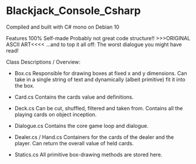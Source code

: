 # Blackjack_Console_Csharp

Compiled and built with C# mono on Debian 10

Features 
	100% Self-made 
	Probably not great code structure!! 
	>>>ORIGINAL ASCII ART<<<< 
	...and to top it all off: The worst dialogue you might have read!

Class Descriptions / Overview:

- Box.cs
	Responsible for drawing boxes at fixed x and y dimensions.
	Can take in a single string of text and dynamically (albeit primitive)
	fit it into the box.
	
- Card.cs
	Contains the cards value and definitions.

- Deck.cs
	Can be cut, shuffled, filtered and taken from.
	Contains all the playing cards on object inception.
	
- Dialogue.cs
	Contains the core game loop and dialogue.

- Dealer.cs / Hand.cs
	Containers for the cards of the dealer and the player.
	Can return the overall value of held cards.
	
- Statics.cs
	All primitive box-drawing methods are stored here.
